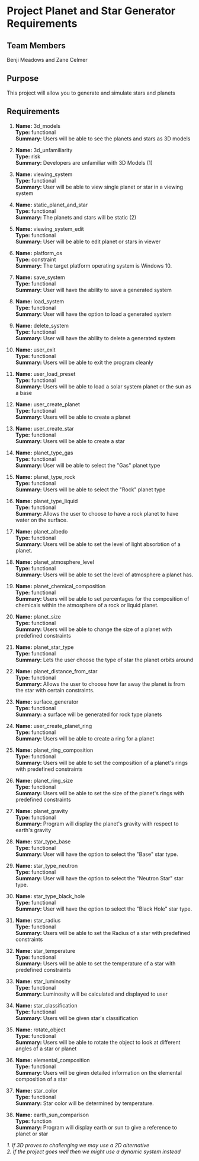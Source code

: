 # Project Planet and Star Generator Requirements
                                           
## Team Members

Benji Meadows and Zane Celmer

## Purpose

This project will allow you to generate and simulate stars and planets

## Requirements
    
 1.  **Name:** 3d_models\
        **Type:** functional\
        **Summary:** Users will be able to see the planets and stars as 3D models
        
 1.  **Name:** 3d_unfamiliarity\
        **Type:** risk\
        **Summary:** Developers are unfamiliar with 3D Models (1)
	
 1.  **Name:** viewing_system\
        **Type:** functional\
        **Summary:** User will be able to view  single planet or star in a viewing system
	
1.  **Name:** static_planet_and_star\
        **Type:** functional\
        **Summary:** The planets and stars will be static (2)

 1.  **Name:** viewing_system_edit\
        **Type:** functional\
        **Summary:** User will be able to edit planet or stars in viewer
       
 1.  **Name:** platform_os\
        **Type:** constraint\
        **Summary:** The target platform operating system is Windows 10.
       
 1.  **Name:** save_system\
        **Type:** functional\
        **Summary:** User will have the ability to save a generated system
       
 1.  **Name:** load_system\
        **Type:** functional\
        **Summary:** User will have the option to load a generated system
       
 1.  **Name:** delete_system\
        **Type:** functional\
        **Summary:** User will have the ability to delete a generated system
	 
 1.  **Name:** user_exit\
        **Type:** functional\
        **Summary:** Users will be able to exit the program cleanly
	
 1.  **Name:** user_load_preset\
        **Type:** functional\
        **Summary:** Users will be able to load a solar system planet or the sun as a base
	
 1.  **Name:** user_create_planet\
        **Type:** functional\
        **Summary:** Users will be able to create a planet
	
1.  **Name:** user_create_star\
        **Type:** functional\
        **Summary:** Users will be able to create a star
	
 1. **Name:** planet_type_gas\
        **Type:** functional\
        **Summary:** User will be able to select the "Gas" planet type
	
 1. **Name:** planet_type_rock\
        **Type:** functional\
        **Summary:** Users will be able to select the "Rock" planet type
	
 1. **Name:** planet_type_liquid\
        **Type:** functional\
        **Summary:** Allows the user to choose to have a rock planet to have water on the surface.

 1. **Name:** planet_albedo\
        **Type:** functional\
        **Summary:** Users will be able to set the level of light absorbtion of a planet.
 
 1. **Name:** planet_atmosphere_level\
        **Type:** functional\
        **Summary:** Users will be able to set the level of atmosphere a planet has.
        
 1. **Name:** planet_chemical_composition\
        **Type:** functional\
        **Summary:** Users will be able to set percentages for the composition of chemicals within the atmosphere of a rock or liquid planet.
        
 1. **Name:** planet_size\
        **Type:** functional\
        **Summary:** Users will be able to change the size of a planet with predefined constraints
	
 1. **Name:** planet_star_type\
        **Type:** functional\
        **Summary:** Lets the user choose the type of star the planet orbits around
	
 1. **Name:** planet_distance_from_star\
        **Type:** functional\
        **Summary:** Allows the user to choose how far away the planet is from the star with certain constraints.
	
 1. **Name:** surface_generator\
        **Type:** functional\
        **Summary:** a surface will be generated for rock type planets
	
 1.  **Name:** user_create_planet_ring\
        **Type:** functional\
        **Summary:** Users will be able to create a ring for a planet 
        
 1. **Name:** planet_ring_composition\
        **Type:** functional\
        **Summary:** Users will be able to set the composition of a planet's rings with predefined constraints
        
 1. **Name:** planet_ring_size\
        **Type:** functional\
        **Summary:** Users will be able to set the size of the planet's rings with predefined constraints
	
 1. **Name:** planet_gravity\
        **Type:** functional\
        **Summary:** Program will display the planet's gravity with respect to earth's gravity
	
1. **Name:** star_type_base\
       **Type:** functional\
       **Summary:** User will have the option to select the "Base" star type.
       
 1. **Name:** star_type_neutron\
        **Type:** functional\
        **Summary:** User will have the option to select the "Neutron Star" star type.

 1. **Name:** star_type_black_hole\
        **Type:** functional\
        **Summary:** User will have the option to select the "Black Hole" star type.
        
 1. **Name:** star_radius\
        **Type:** functional\
        **Summary:** Users will be able to set the Radius of a star with predefined constraints
        
 1. **Name:** star_temperature\
        **Type:** functional\
        **Summary:** Users will be able to set the temperature of a star with predefined constraints
        
 1. **Name:** star_luminosity\
        **Type:** functional\
        **Summary:** Luminosity will be calculated and displayed to user
        
 1. **Name:** star_classification\
        **Type:** functional\
        **Summary:** Users will be given star's classification
	
 1. **Name:** rotate_object\
        **Type:** functional\
        **Summary:** Users will be able to rotate the object to look at different angles of a star or planet
        
 1. **Name:** elemental_composition\
	**Type:** functional\
	**Summary:** Users will be given detailed information on the elemental composition of a star
	
 1. **Name:** star_color\
	**Type:** functional\
	**Summary:** Star color will be determined by temperature.
			
 1. **Name:** earth_sun_comparison\
	**Type:** function\
	**Summary:** Program will display earth or sun to give a reference to planet or star
	
*1. If 3D proves to challenging we may use a 2D alternative*\
*2. If the project goes well then we might use a dynamic system instead*


